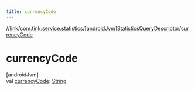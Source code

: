 ```yaml
---
title: currencyCode
---
```

//[link](../../../index.html)/[com.tink.service.statistics](../index.html)/[[androidJvm]StatisticsQueryDescriptor](index.html)/[currencyCode](currency-code.html)



# currencyCode



[androidJvm]\
val [currencyCode](currency-code.html): [String](https://kotlinlang.org/api/latest/jvm/stdlib/kotlin/-string/index.html)




